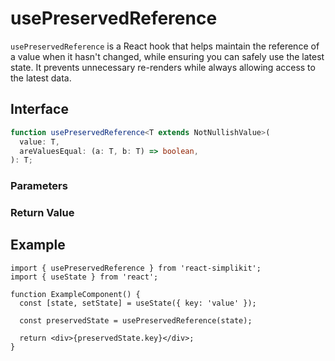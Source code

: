 # usePreservedReference

`usePreservedReference` is a React hook that helps maintain the reference of a value when it hasn't changed, while ensuring you can safely use the latest state. It prevents unnecessary re-renders while always allowing access to the latest data.

## Interface
```ts
function usePreservedReference<T extends NotNullishValue>(
  value: T,
  areValuesEqual: (a: T, b: T) => boolean,
): T;

```

### Parameters

<Interface
  required
  name="value"
  type="T"
  description="The value to maintain the reference for. It returns a new reference if the state value changes after comparison."
/>

<Interface
  name="areValuesEqual"
  type="(a: T, b: T) => boolean"
  description="An optional function to determine if two values are equal. By default, it uses <code>JSON.stringify</code> for comparison."
/>

### Return Value

<Interface
  name=""
  type="T"
  description="the same reference if the value is considered equal to the previous one, otherwise returns a new reference."
/>


## Example

```tsx
import { usePreservedReference } from 'react-simplikit';
import { useState } from 'react';

function ExampleComponent() {
  const [state, setState] = useState({ key: 'value' });

  const preservedState = usePreservedReference(state);

  return <div>{preservedState.key}</div>;
}
```
  